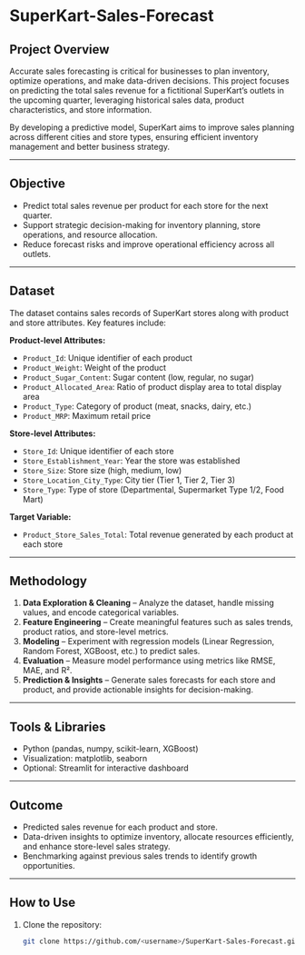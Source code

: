# SuperKart-Sales-Forecast

## Project Overview
Accurate sales forecasting is critical for businesses to plan inventory, optimize operations, and make data-driven decisions. This project focuses on predicting the total sales revenue for a fictitional SuperKart’s outlets in the upcoming quarter, leveraging historical sales data, product characteristics, and store information. 

By developing a predictive model, SuperKart aims to improve sales planning across different cities and store types, ensuring efficient inventory management and better business strategy.

---

## Objective
- Predict total sales revenue per product for each store for the next quarter.
- Support strategic decision-making for inventory planning, store operations, and resource allocation.
- Reduce forecast risks and improve operational efficiency across all outlets.

---

## Dataset
The dataset contains sales records of SuperKart stores along with product and store attributes. Key features include:

**Product-level Attributes:**
- `Product_Id`: Unique identifier of each product
- `Product_Weight`: Weight of the product
- `Product_Sugar_Content`: Sugar content (low, regular, no sugar)
- `Product_Allocated_Area`: Ratio of product display area to total display area
- `Product_Type`: Category of product (meat, snacks, dairy, etc.)
- `Product_MRP`: Maximum retail price

**Store-level Attributes:**
- `Store_Id`: Unique identifier of each store
- `Store_Establishment_Year`: Year the store was established
- `Store_Size`: Store size (high, medium, low)
- `Store_Location_City_Type`: City tier (Tier 1, Tier 2, Tier 3)
- `Store_Type`: Type of store (Departmental, Supermarket Type 1/2, Food Mart)

**Target Variable:**
- `Product_Store_Sales_Total`: Total revenue generated by each product at each store

---

## Methodology
1. **Data Exploration & Cleaning** – Analyze the dataset, handle missing values, and encode categorical variables.
2. **Feature Engineering** – Create meaningful features such as sales trends, product ratios, and store-level metrics.
3. **Modeling** – Experiment with regression models (Linear Regression, Random Forest, XGBoost, etc.) to predict sales.
4. **Evaluation** – Measure model performance using metrics like RMSE, MAE, and R².
5. **Prediction & Insights** – Generate sales forecasts for each store and product, and provide actionable insights for decision-making.

---

## Tools & Libraries
- Python (pandas, numpy, scikit-learn, XGBoost)
- Visualization: matplotlib, seaborn
- Optional: Streamlit for interactive dashboard

---

## Outcome
- Predicted sales revenue for each product and store.
- Data-driven insights to optimize inventory, allocate resources efficiently, and enhance store-level sales strategy.
- Benchmarking against previous sales trends to identify growth opportunities.

---

## How to Use
1. Clone the repository:  
   ```bash
   git clone https://github.com/<username>/SuperKart-Sales-Forecast.git
